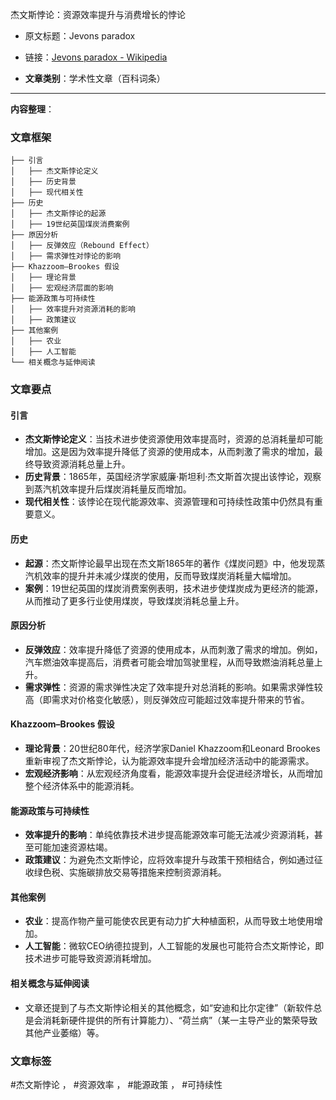 杰文斯悖论：资源效率提升与消费增长的悖论  
- 原文标题：Jevons paradox  
- 链接：[Jevons paradox - Wikipedia](https://en.m.wikipedia.org/wiki/Jevons_paradox)  

- **文章类别**：学术性文章（百科词条）  

---

**内容整理**：

### 文章框架
```
├── 引言
│   ├── 杰文斯悖论定义
│   ├── 历史背景
│   ├── 现代相关性
├── 历史
│   ├── 杰文斯悖论的起源
│   ├── 19世纪英国煤炭消费案例
├── 原因分析
│   ├── 反弹效应（Rebound Effect）
│   ├── 需求弹性对悖论的影响
├── Khazzoom–Brookes 假设
│   ├── 理论背景
│   ├── 宏观经济层面的影响
├── 能源政策与可持续性
│   ├── 效率提升对资源消耗的影响
│   ├── 政策建议
├── 其他案例
│   ├── 农业
│   ├── 人工智能
└── 相关概念与延伸阅读
```

### 文章要点

#### 引言
- **杰文斯悖论定义**：当技术进步使资源使用效率提高时，资源的总消耗量却可能增加。这是因为效率提升降低了资源的使用成本，从而刺激了需求的增加，最终导致资源消耗总量上升。
- **历史背景**：1865年，英国经济学家威廉·斯坦利·杰文斯首次提出该悖论，观察到蒸汽机效率提升后煤炭消耗量反而增加。
- **现代相关性**：该悖论在现代能源效率、资源管理和可持续性政策中仍然具有重要意义。

#### 历史
- **起源**：杰文斯悖论最早出现在杰文斯1865年的著作《煤炭问题》中，他发现蒸汽机效率的提升并未减少煤炭的使用，反而导致煤炭消耗量大幅增加。
- **案例**：19世纪英国的煤炭消费案例表明，技术进步使煤炭成为更经济的能源，从而推动了更多行业使用煤炭，导致煤炭消耗总量上升。

#### 原因分析
- **反弹效应**：效率提升降低了资源的使用成本，从而刺激了需求的增加。例如，汽车燃油效率提高后，消费者可能会增加驾驶里程，从而导致燃油消耗总量上升。
- **需求弹性**：资源的需求弹性决定了效率提升对总消耗的影响。如果需求弹性较高（即需求对价格变化敏感），则反弹效应可能超过效率提升带来的节省。

#### Khazzoom–Brookes 假设
- **理论背景**：20世纪80年代，经济学家Daniel Khazzoom和Leonard Brookes重新审视了杰文斯悖论，认为能源效率提升会增加经济活动中的能源需求。
- **宏观经济影响**：从宏观经济角度看，能源效率提升会促进经济增长，从而增加整个经济体系中的能源消耗。

#### 能源政策与可持续性
- **效率提升的影响**：单纯依靠技术进步提高能源效率可能无法减少资源消耗，甚至可能加速资源枯竭。
- **政策建议**：为避免杰文斯悖论，应将效率提升与政策干预相结合，例如通过征收绿色税、实施碳排放交易等措施来控制资源消耗。

#### 其他案例
- **农业**：提高作物产量可能使农民更有动力扩大种植面积，从而导致土地使用增加。
- **人工智能**：微软CEO纳德拉提到，人工智能的发展也可能符合杰文斯悖论，即技术进步可能导致资源消耗增加。

#### 相关概念与延伸阅读
- 文章还提到了与杰文斯悖论相关的其他概念，如“安迪和比尔定律”（新软件总是会消耗新硬件提供的所有计算能力）、“荷兰病”（某一主导产业的繁荣导致其他产业萎缩）等。

### 文章标签
#杰文斯悖论 ， #资源效率 ， #能源政策 ， #可持续性

